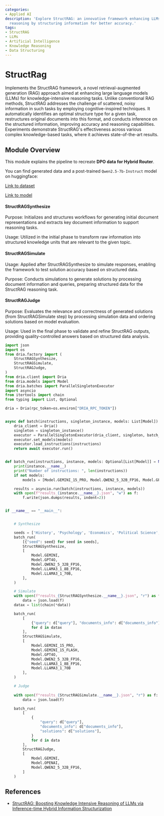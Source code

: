 ```yaml
---
categories:
- Applied AI
description: 'Explore StructRAG: an innovative framework enhancing LLMs for knowledge-intensive
  reasoning by structuring information for better accuracy.'
tags:
- StructRAG
- LLMs
- Artificial Intelligence
- Knowledge Reasoning
- Data Structuring
---
```


# StructRag

Implements the StructRAG framework, a novel retrieval-augmented generation (RAG) approach aimed at enhancing 
large language models (LLMs) for knowledge-intensive reasoning tasks. Unlike conventional RAG methods, 
StructRAG addresses the challenge of scattered, noisy information in such tasks by employing cognitive-inspired 
techniques. It automatically identifies an optimal structure type for a given task, restructures original documents 
into this format, and conducts inference on the structured information, improving accuracy and reasoning capabilities. 
Experiments demonstrate StructRAG's effectiveness across various complex knowledge-based tasks, where it achieves 
state-of-the-art results.

## Module Overview

This module explains the pipeline to recreate **DPO data for Hybrid Router**. 

You can find generated data and a post-trained `Qwen2.5-7b-Instruct` model on huggingface:

[Link to dataset](https://huggingface.co/datasets/andthattoo/router-dpo)

[Link to model](https://huggingface.co/andthattoo/Qwen2.5-7B-StructRAG-router)

#### StructRAGSynthesize

Purpose: Initializes and structures workflows for generating initial document representations and extracts key document information to support reasoning tasks.

Usage: Utilized in the initial phase to transform raw information into structured knowledge units that are relevant to the given topic.

#### StructRAGSimulate

Usage: Applied after StructRAGSynthesize to simulate responses, enabling the framework to test solution accuracy based on structured data.

Purpose: Conducts simulations to generate solutions by processing document information and queries, preparing structured data for the StructRAG reasoning task.

#### StructRAGJudge

Purpose: Evaluates the relevance and correctness of generated solutions (from StructRAGSimulate step) by processing simulation data and ordering solutions based on model evaluation.

Usage: Used in the final phase to validate and refine StructRAG outputs, providing quality-controlled answers based on structured data analysis.


```python
import json
import os
from dria.factory import (
    StructRAGSynthesize,
    StructRAGSimulate,
    StructRAGJudge,
)
from dria.client import Dria
from dria.models import Model
from dria.batches import ParallelSingletonExecutor
import asyncio
from itertools import chain
from typing import List, Optional

dria = Dria(rpc_token=os.environ["DRIA_RPC_TOKEN"])


async def batch(instructions, singleton_instance, models: List[Model]):
    dria_client = Dria()
    singleton = singleton_instance()
    executor = ParallelSingletonExecutor(dria_client, singleton, batch_size=2000)
    executor.set_models(models)
    executor.load_instructions(instructions)
    return await executor.run()


def batch_run(instructions, instance, models: Optional[List[Model]] = None):
    print(instance.__name__)
    print("Number of instructions: ", len(instructions))
    if not models:
        models = [Model.GEMINI_15_PRO, Model.QWEN2_5_32B_FP16, Model.GPT4O]

    results = asyncio.run(batch(instructions, instance, models))
    with open(f"results_{instance.__name__}.json", "w") as f:
        f.write(json.dumps(results, indent=2))


if __name__ == "__main__":


    # Synthesize

    seeds = ['History', 'Psychology', 'Economics', 'Political Science', 'Linguistics', 'Astronomy', 'Chemistry', 'Biology', 'Environmental Science', 'Culinary Arts', 'Architecture', 'Wildlife', 'Computers', 'Food', 'Physics', 'Communication', 'Music', 'Sociology', 'Art', 'Modern Art', 'Mechanical Physics', 'Mathematics', 'Philosophy', 'Geography', 'Anthropology', 'Literature', 'Theater', 'Film', 'Education', 'Business', 'Engineering', 'Medicine', 'Law', 'Public Health', 'Data Science', 'Artificial Intelligence', 'Robotics', 'Genetics', 'Neuroscience', 'Astrophysics', 'Oceanography', 'Meteorology', 'Geology', 'Agronomy', 'Zoology', 'Botany', 'History', 'Psychology', 'Economics', 'Political Science', 'Linguistics', 'Astronomy', 'Chemistry', 'Biology', 'Environmental Science', 'Culinary Arts', 'Architecture', 'Wildlife', 'Computers', 'Food', 'Physics', 'Communication', 'Music', 'Sociology', 'Art', 'Modern Art', 'Mechanical Physics']
    batch_run(
        [{"seed": seed} for seed in seeds],
        StructRAGSynthesize,
        [
            Model.GEMINI,
            Model.GPT4O,
            Model.QWEN2_5_32B_FP16,
            Model.LLAMA3_1_8B_FP16,
            Model.LLAMA3_1_70B,
        ],
    )

    # Simulate
    with open(f"results_{StructRAGSynthesize.__name__}.json", "r") as f:
        data = json.load(f)
    datax = list(chain(*data))

    batch_run(
        [
            {"query": d["query"], "documents_info": d["documents_info"]}
            for d in datax
        ],
        StructRAGSimulate,
        [
            Model.GEMINI_15_PRO,
            Model.GEMINI_15_FLASH,
            Model.GPT4O,
            Model.QWEN2_5_32B_FP16,
            Model.LLAMA3_1_8B_FP16,
            Model.LLAMA3_1_70B
        ],
    )

    # Judge
    
    with open(f"results_{StructRAGSimulate.__name__}.json", "r") as f:
        data = json.load(f)

    batch_run(
        [
            {
                "query": d["query"],
                "documents_info": d["documents_info"],
                "solutions": d["solutions"],
            }
            for d in data
        ],
        StructRAGJudge,
        [
            Model.GEMINI,
            Model.OPENAI,
            Model.QWEN2_5_32B_FP16,
        ]
    )
```

## References
- [StructRAG: Boosting Knowledge Intensive Reasoning of LLMs via Inference-time Hybrid Information Structurization](https://arxiv.org/abs/2410.08815)